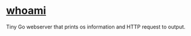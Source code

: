 # [whoami](https://hub.docker.com/r/traefik/traefikee-webapp-demo)

Tiny Go webserver that prints os information and HTTP request to output.
